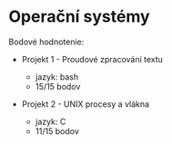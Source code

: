# Operační systémy

Bodové hodnotenie:

- Projekt 1 - Proudové zpracování textu
    - jazyk: bash
    - 15/15 bodov

- Projekt 2 - UNIX procesy a vlákna
    - jazyk: C
    - 11/15 bodov
